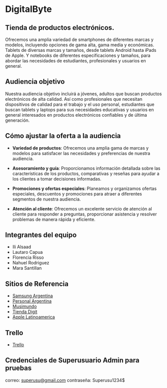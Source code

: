# **DigitalByte**

## **Tienda de productos electrónicos.**

Ofrecemos una amplia variedad de smartphones de diferentes marcas y modelos, incluyendo opciones de gama alta, gama media y económicas. 
Tablets de diversas marcas y tamaños, desde tablets Android hasta iPads de Apple. Y notebooks de diferentes especificaciones y tamaños, para abordar las necesidades de estudiantes, profesionales y usuarios en general. 

## **Audiencia objetivo**

Nuestra audiencia objetivo incluirá a jóvenes, adultos que buscan productos electrónicos de alta calidad. Así como profesionales que necesitan dispositivos de calidad para el trabajo y el uso personal, estudiantes que buscan tablets y laptops para sus necesidades educativas y usuarios en general interesados en productos electrónicos confiables y de última generación.

## **Cómo ajustar la oferta a la audiencia**

- **Variedad de productos**: Ofrecemos una amplia gama de marcas y modelos para satisfacer las necesidades y preferencias de nuestra audiencia.
* **Asesoramiento y guía**: Proporcionamos información detallada sobre las características de los productos, comparativas y reseñas para ayudar a los clientes a tomar decisiones informadas.
+ **Promociones y ofertas especiales**: Planeamos y organizamos ofertas especiales, descuentos y promociones para atraer a diferentes segmentos de nuestra audiencia.
- **Atención al cliente**: Ofrecemos un excelente servicio de atención al cliente para responder a preguntas, proporcionar asistencia y resolver problemas de manera rápida y eficiente.

## Integrantes del equipo
- Ili Alsaad
- Lautaro Capua
- Florencia Risso
- Nahuel Rodriguez
- Mara Santillan


## Sitios de Referencia
- [Samsung Argentina](https://samsung.com/ar/)
- [Personal Argentina](https://tienda.personal.com.ar/)
- [Musimundo](https://www.musimundo.com/)
- [Tienda Digit](https://tiendadiggit.com.ar/)
- [Apple Latinoamerica](https://www.apple.com/la/)

## Trello
 - [Trello](https://trello.com/b/TyfSUuay/digitalbyte)

 ## Credenciales de Superusuario Admin para pruebas
 correo: superusu@gmail.com
 contraseña: Superusu1234$